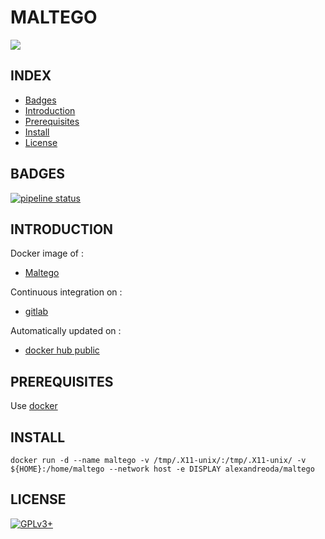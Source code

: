 # MALTEGO

<img src="https://ciphertrace.com/wp-content/uploads/2018/06/maltego.png" />


## INDEX

- [Badges](#BADGES)
- [Introduction](#INTRODUCTION)
- [Prerequisites](#PREREQUISITESITES)
- [Install](#INSTALL)
- [License](#LICENSE)


## BADGES

[![pipeline status](https://gitlab.com/oda-alexandre/maltego/badges/master/pipeline.svg)](https://gitlab.com/oda-alexandre/maltego/commits/master)


## INTRODUCTION

Docker image of :

- [Maltego](https://www.paterva.com/web7/buy/maltego-clients/maltego-ce.php)

Continuous integration on :

- [gitlab](https://gitlab.com/oda-alexandre/maltego/pipelines)

Automatically updated on :

- [docker hub public](https://hub.docker.com/r/alexandreoda/maltego)


## PREREQUISITES

Use [docker](https://www.docker.com)


## INSTALL

```
docker run -d --name maltego -v /tmp/.X11-unix/:/tmp/.X11-unix/ -v ${HOME}:/home/maltego --network host -e DISPLAY alexandreoda/maltego
```


## LICENSE

[![GPLv3+](http://gplv3.fsf.org/gplv3-127x51.png)](https://gitlab.com/oda-alexandre/maltego/blob/master/LICENSE)
